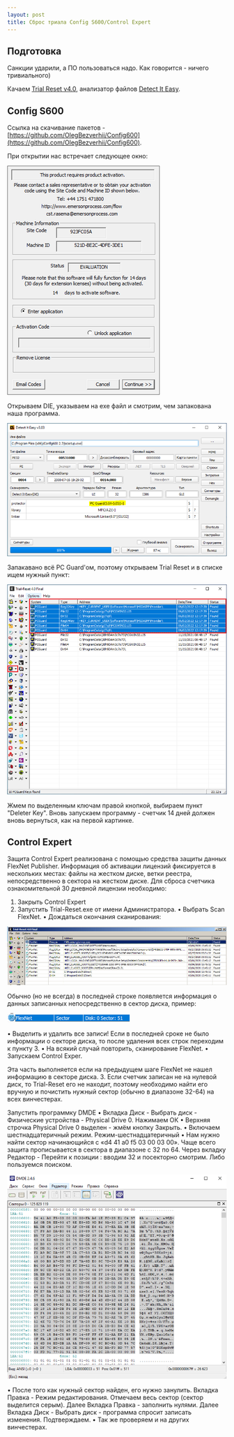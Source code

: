 ```yaml
---
layout: post
title: Сброс триала Config S600/Control Expert
---
```


## Подготовка
Санкции ударили, а ПО пользоваться надо. Как говорится - ничего тривиального)

Качаем [Trial Reset v4.0](https://www.manhunter.ru/underground/89_programmi_dlya_udaleniya_trialnih_klyuchey.html), анализатор файлов [Detect It Easy](https://github.com/horsicq/DIE-engine/releases).


## Config S600

Ссылка на скачивание пакетов - [https://github.com/OlegBezverhii/Config600](https://github.com/OlegBezverhii/Config600).

При открытии нас встречает следующее окно:

![Trial Config S600](/assets/images/configs600/trial.png "Окно триала Config S600")

Открываем DIE, указываем на exe файл и смотрим, чем запакована наша программа.

![exe Config S600](/assets/images/configs600/exetrial.png "Exe Config S600")

Запакавано всё PC Guard'ом, поэтому открываем Trial Reset и в списке ищем нужный пункт:

![Trial Reset PCGuard](/assets/images/configs600/pcguard.png "Trial Reset PCGuard")

Жмем по выделенным ключам правой кнопкой, выбираем пункт "Deleter Key". Вновь запускаем программу - счетчик 14 дней должен вновь вернуться, как на первой картинке.

## Control Expert

Защита Control Expert реализована с помощью средства защиты данных FlexNet Publisher.
Информация об активации лицензий фиксируется в нескольких местах: файлы на жестком диске, ветки реестра, непосредственно в сектора на жестком диске.
Для сброса счетчика ознакомительной 30 дневной лицензии необходимо:
1.	Закрыть Control Expert
2.	Запустить Trial-Reset.exe от имени Администратора.
•	Выбрать Scan FlexNet.
•	Дождаться окончания сканирования:

![Trial Reset FlexNet](/assets/images/unity/image1.png "Trial Reset FlexNet")
 
Обычно (но не всегда) в последней строке появляется информация о данных записанных непосредственно в сектор диска, пример:

![FlexNet disk](/assets/images/unity/image2.png "FlexNet disk")
   
•	Выделить и удалить все записи! Если в последней сроке не было информации о секторе диска, то после удаления всех строк переходим к пункту 3.
•	На всякий случай повторить, сканирование FlexNet.
•	Запускаем Control Exper.

Эта часть выполняется если на предыдущем шаге FlexNet не нашел информацию в секторе диска.
3.	Если счетчик записан не на нулевой диск, то Trial-Reset его не находит, поэтому необходимо найти его вручную и почистить нужный сектор (обычно в диапазоне 32-64) на всех винчестерах.

Запустить программку DMDE
•	Вкладка Диск - Выбрать диск - Физические устройства - Physical Drive 0. Нажимаем ОК
•	Верхняя строчка Physical Drive 0 выделен - жмём кнопку Закрыть.
•	Включаем шестнадцатеричный режим. Режим-шестнадцатеричный
•	Нам нужно найти сектор начинающийся с «d4 41 a0 f5 03 00 03 00». Чаще всего защита прописывается в сектора в диапазоне с 32 по 64. Через вкладку Редактор - Перейти к позиции : вводим 32 и посекторно смотрим. Либо пользуемся поиском.

![DMDE disk](/assets/images/unity/image3.png "DMDE disk")
 
•	После того как нужный сектор найден, его нужно занулить. Вкладка Правка - Режим редактирования. Отмечаем весь сектор (сектор выделится серым).  Далее Вкладка Правка - заполнить нулями.  Далее Вкладка Диск - Выбрать диск - программа спросит записать изменения. Подтверждаем. 
•	Так же проверяем и на других винчестерах.

